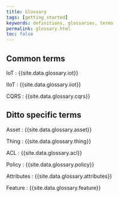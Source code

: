 ```yaml
---
title: Glossary
tags: [getting_started]
keywords: definitions, glossaries, terms
permalink: glossary.html
toc: false
---
```


## Common terms

IoT
: {{site.data.glossary.iot}}

IIoT
: {{site.data.glossary.iiot}}

CQRS
: {{site.data.glossary.cqrs}}


## Ditto specific terms

Asset
: {{site.data.glossary.asset}}

Thing
: {{site.data.glossary.thing}}

ACL
: {{site.data.glossary.acl}}

Policy
: {{site.data.glossary.policy}}

Attributes
: {{site.data.glossary.attributes}}

Feature
: {{site.data.glossary.feature}}
